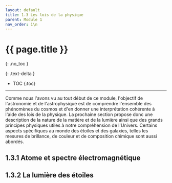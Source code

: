 ```yaml
---
layout: default
title: 1.3 Les lois de la physique
parent: Module 1
nav_order: 1\n
---
```


# {{ page.title }}
{: .no_toc }

{: .text-delta }
- TOC
{:toc}
---

Comme nous l'avons vu au tout début de ce module, l'objectif de l'astronomie et de l'astrophysique est de comprendre l'ensemble des phénomènes du cosmos et d'en donner une interprétation cohérente à l'aide des lois de la physique. La prochaine section propose donc une description de la nature de la matière et de la lumière ainsi que des grands principes physiques utiles à notre compréhension de l'Univers. Certains aspects spécifiques au monde des étoiles et des galaxies, telles les mesures de brillance, de couleur et de composition chimique sont aussi abordés.

## 1.3.1 Atome et spectre électromagnétique
## 1.3.2 La lumière des étoiles
